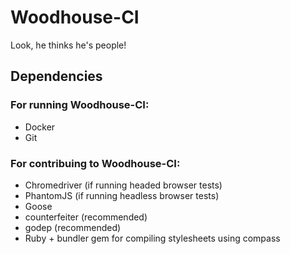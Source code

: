 # Woodhouse-CI
Look, he thinks he's people!

## Dependencies

### For running Woodhouse-CI:
* Docker
* Git

### For contribuing to Woodhouse-CI:
* Chromedriver (if running headed browser tests)
* PhantomJS (if running headless browser tests)
* Goose
* counterfeiter (recommended)
* godep (recommended)
* Ruby + bundler gem for compiling stylesheets using compass
